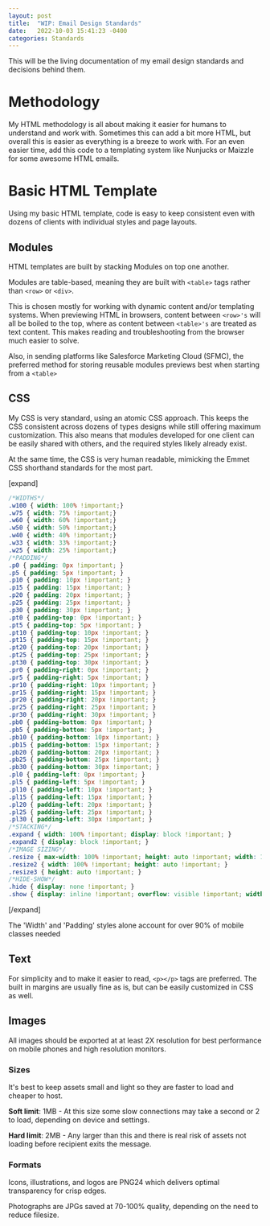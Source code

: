```yaml
---
layout: post
title:  "WIP: Email Design Standards"
date:   2022-10-03 15:41:23 -0400
categories: Standards
---
```


This will be the living documentation of my email design standards and decisions behind them.

# Methodology
My HTML methodology is all about making it easier for humans to understand and work with. Sometimes this can add a bit more HTML, but overall this is easier as everything is a breeze to work with. For an even easier time, add this code to a templating system like Nunjucks or Maizzle for some awesome HTML emails.

# Basic HTML Template

Using my basic HTML template, code is easy to keep consistent even with dozens of clients with individual styles and page layouts.

## Modules

HTML templates are built by stacking Modules on top one another. 

Modules are table-based, meaning they are built with `<table>` tags rather than `<row>` or `<div>`. 

This is chosen mostly for working with dynamic content and/or templating systems. When previewing HTML in browsers, content between `<row>'s` will all be boiled to the top, where as content between `<table>'s` are treated as text content. This makes reading and troubleshooting from the browser much easier to solve.

Also, in sending platforms like Salesforce Marketing Cloud (SFMC), the preferred method for storing reusable modules previews best when starting from a `<table>`

## CSS

My CSS is very standard, using an atomic CSS approach. This keeps the CSS consistent across dozens of types designs while still offering maximum customization. This also means that modules developed for one client can be easily shared with others, and the required styles likely already exist.

At the same time, the CSS is very human readable, mimicking the Emmet CSS shorthand standards for the most part.


[expand]

```css
/*WIDTHS*/
.w100 { width: 100% !important;}
.w75 { width: 75% !important;}
.w60 { width: 60% !important;}
.w50 { width: 50% !important;}
.w40 { width: 40% !important;}
.w33 { width: 33% !important;}
.w25 { width: 25% !important;}
/*PADDING*/
.p0 { padding: 0px !important; }
.p5 { padding: 5px !important; }
.p10 { padding: 10px !important; }
.p15 { padding: 15px !important; }
.p20 { padding: 20px !important; }
.p25 { padding: 25px !important; }
.p30 { padding: 30px !important; }
.pt0 { padding-top: 0px !important; }
.pt5 { padding-top: 5px !important; }
.pt10 { padding-top: 10px !important; }
.pt15 { padding-top: 15px !important; }
.pt20 { padding-top: 20px !important; }
.pt25 { padding-top: 25px !important; }
.pt30 { padding-top: 30px !important; }
.pr0 { padding-right: 0px !important; }
.pr5 { padding-right: 5px !important; }
.pr10 { padding-right: 10px !important; }
.pr15 { padding-right: 15px !important; }
.pr20 { padding-right: 20px !important; }
.pr25 { padding-right: 25px !important; }
.pr30 { padding-right: 30px !important; }
.pb0 { padding-bottom: 0px !important; }
.pb5 { padding-bottom: 5px !important; }
.pb10 { padding-bottom: 10px !important; }
.pb15 { padding-bottom: 15px !important; }
.pb20 { padding-bottom: 20px !important; }
.pb25 { padding-bottom: 25px !important; }
.pb30 { padding-bottom: 30px !important; }
.pl0 { padding-left: 0px !important; }
.pl5 { padding-left: 5px !important; }
.pl10 { padding-left: 10px !important; }
.pl15 { padding-left: 15px !important; }
.pl20 { padding-left: 20px !important; }
.pl25 { padding-left: 25px !important; }
.pl30 { padding-left: 30px !important; }
/*STACKING*/
.expand { width: 100% !important; display: block !important; }
.expand2 { display: block !important; }
/*IMAGE SIZING*/
.resize { max-width: 100% !important; height: auto !important; width: 100% !important; }
.resize2 { width: 100% !important; height: auto !important; }
.resize3 { height: auto !important; }
/*HIDE-SHOW*/
.hide { display: none !important; }
.show { display: inline !important; overflow: visible !important; width: 100% !important; height: auto !important; max-height: inherit !important; line-height: 120% !important; }    
```

[/expand]

The 'Width' and 'Padding' styles alone account for over 90% of mobile classes needed

## Text

For simplicity and to make it easier to read, `<p></p>` tags are preferred. The built in margins are usually fine as is, but can be easily customized in CSS as well.

## Images

All images should be exported at at least 2X resolution for best performance on mobile phones and high resolution monitors.

### Sizes

It's best to keep assets small and light so they are faster to load and cheaper to host. 

**Soft limit**: 1MB - At this size some slow connections may take a second or 2 to load, depending on device and settings.

**Hard limit**: 2MB - Any larger than this and there is real risk of assets not loading before recipient exits the message. 

### Formats

Icons, illustrations, and logos are PNG24 which delivers optimal transparency for crisp edges. 

Photographs are JPGs saved at 70-100% quality, depending on the need to reduce filesize.

